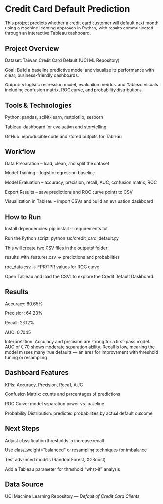 # **Credit Card Default Prediction**

This project predicts whether a credit card customer will default next month using a machine learning approach in Python, with results communicated through an interactive Tableau dashboard.

## **Project Overview**

Dataset: Taiwan Credit Card Default (UCI ML Repository)

Goal: Build a baseline predictive model and visualize its performance with clear, business-friendly dashboards.

Output: A logistic regression model, evaluation metrics, and Tableau visuals including confusion matrix, ROC curve, and probability distributions.

## **Tools & Technologies**

Python: pandas, scikit-learn, matplotlib, seaborn

Tableau: dashboard for evaluation and storytelling

GitHub: reproducible code and stored outputs for Tableau

## **Workflow**

Data Preparation – load, clean, and split the dataset

Model Training – logistic regression baseline

Model Evaluation – accuracy, precision, recall, AUC, confusion matrix, ROC

Export Results – save predictions and ROC curve points to CSV

Visualization in Tableau – import CSVs and build an evaluation dashboard

## **How to Run**

Install dependencies:
pip install -r requirements.txt

Run the Python script:
python src/credit_card_default.py

This will create two CSV files in the outputs/ folder:

results_with_features.csv → predictions and probabilities

roc_data.csv → FPR/TPR values for ROC curve

Open Tableau and load the CSVs to explore the Credit Default Dashboard.

## **Results**

Accuracy: 80.65%

Precision: 64.23%

Recall: 26.12%

AUC: 0.7045

Interpretation: Accuracy and precision are strong for a first-pass model. AUC of 0.70 shows moderate separation ability. Recall is low, meaning the model misses many true defaults — an area for improvement with threshold tuning or resampling.

## **Dashboard Features**

KPIs: Accuracy, Precision, Recall, AUC

Confusion Matrix: counts and percentages of predictions

ROC Curve: model separation power vs. baseline

Probability Distribution: predicted probabilities by actual default outcome

## **Next Steps**

Adjust classification thresholds to increase recall

Use class_weight="balanced" or resampling techniques for imbalance

Test advanced models (Random Forest, XGBoost)

Add a Tableau parameter for threshold “what-if” analysis

## **Data Source**

UCI Machine Learning Repository — *Default of Credit Card Clients*
